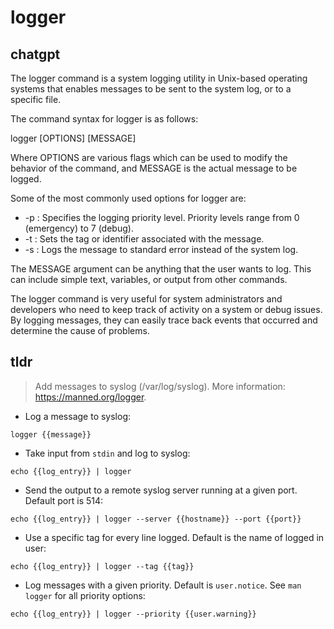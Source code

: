 # logger 
## chatgpt 
The logger command is a system logging utility in Unix-based operating systems that enables messages to be sent to the system log, or to a specific file. 

The command syntax for logger is as follows:

logger [OPTIONS] [MESSAGE]

Where OPTIONS are various flags which can be used to modify the behavior of the command, and MESSAGE is the actual message to be logged. 

Some of the most commonly used options for logger are:

- -p : Specifies the logging priority level. Priority levels range from 0 (emergency) to 7 (debug).
- -t : Sets the tag or identifier associated with the message.
- -s : Logs the message to standard error instead of the system log.

The MESSAGE argument can be anything that the user wants to log. This can include simple text, variables, or output from other commands. 

The logger command is very useful for system administrators and developers who need to keep track of activity on a system or debug issues. By logging messages, they can easily trace back events that occurred and determine the cause of problems. 

## tldr 
 
> Add messages to syslog (/var/log/syslog).
> More information: <https://manned.org/logger>.

- Log a message to syslog:

`logger {{message}}`

- Take input from `stdin` and log to syslog:

`echo {{log_entry}} | logger`

- Send the output to a remote syslog server running at a given port. Default port is 514:

`echo {{log_entry}} | logger --server {{hostname}} --port {{port}}`

- Use a specific tag for every line logged. Default is the name of logged in user:

`echo {{log_entry}} | logger --tag {{tag}}`

- Log messages with a given priority. Default is `user.notice`. See `man logger` for all priority options:

`echo {{log_entry}} | logger --priority {{user.warning}}`
